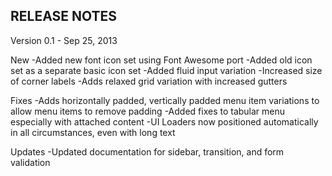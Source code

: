 RELEASE NOTES
--------------

Version 0.1 - Sep 25, 2013

New
-Added new font icon set using Font Awesome port
-Added old icon set as a separate basic icon set
-Added fluid input variation
-Increased size of corner labels
-Adds relaxed grid variation with increased gutters

Fixes
-Adds horizontally padded, vertically padded menu item variations to allow menu items to remove padding
-Added fixes to tabular menu especially with attached content
-UI Loaders now positioned automatically in all circumstances, even with long text

Updates
-Updated documentation for sidebar, transition, and form validation